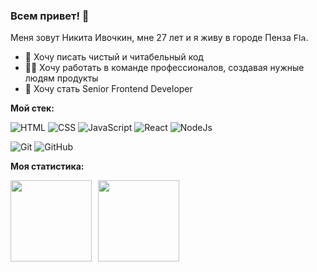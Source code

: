 ### Всем привет! 👋

Меня зовут Никита Ивочкин, мне 27 лет и я живу в городе Пенза <img src="https://upload.wikimedia.org/wikipedia/commons/1/14/Flag_of_Penza.png" alt="Flag of Penza" width="20px" height="13px">.

- 📝 Хочу писать чистый и читабельный код
- 🧑‍💻 Хочу работать в команде профессионалов, создавая нужные людям продукты
- 🎯 Хочу стать Senior Frontend Developer

**Мой стек:**

![HTML](https://img.shields.io/badge/-HTML5-E34F26?style=flat-square&logo=html5&logoColor=white)
![CSS](https://img.shields.io/badge/-CSS3-1572B6?style=flat-square&logo=css3)
![JavaScript](https://img.shields.io/badge/-JavaScript-black?style=flat-square&logo=javascript)
![React](https://img.shields.io/badge/-React-black?style=flat-square&logo=react)
![NodeJs](https://img.shields.io/badge/-Nodejs-black?style=flat-square&logo=Node.js)

![Git](https://img.shields.io/badge/-Git-black?style=flat-square&logo=git)
![GitHub](https://img.shields.io/badge/-GitHub-181717?style=flat-square&logo=github)

**Моя статистика:**

<div>
<a href="https://github-readme-stats.vercel.app/api?username=invginaku&hide=contribs&show_icons=true">
  <img  align="left" height="130" style="margin-right: 10px" src="https://github-readme-stats.vercel.app/api?username=invginaku&hide=contribs&show_icons=true" />
</a>
<a href="https://github-readme-stats.vercel.app/api/top-langs/?username=invginaku&layout=compact">
  <img align="left" height="130" src="https://github-readme-stats.vercel.app/api/top-langs/?username=invginaku&layout=compact" />
</a>
</div>

